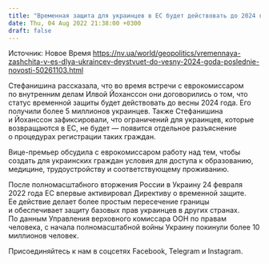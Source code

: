```yaml
---
title: "Временная защита для украинцев в ЕС будет действовать до 2024 года — Стефанишина"
date: Thu, 04 Aug 2022 21:38:00 +0300
draft: false
---
```

Источник: Новое Время https://nv.ua/world/geopolitics/vremennaya-zashchita-v-es-dlya-ukraincev-deystvuet-do-vesny-2024-goda-poslednie-novosti-50261103.html


 Стефанишина рассказала, что во время встречи с еврокомиссаром по внутренним делам Илвой Йоханссон они договорились о том, что статус временной защиты будет действовать до весны 2024 года. Его получили более 5 миллионов украинцев. Также Стефанишина и Йоханссон зафиксировали, что ограничений для украинцев, которые возвращаются в ЕС, не будет — появится отдельное разъяснение о процедурах регистрации таких граждан.

Вице-премьер обсудила с еврокомиссаром работу над тем, чтобы создать для украинских граждан условия для доступа к образованию, медицине, трудоустройству и соответствующему проживанию.

После полномасштабного вторжения России в Украину 24 февраля 2022 года ЕС впервые активировал Директиву о временной защите. Ее действие делает более простым пересечение границы и обеспечивает защиту базовых прав украинцев в других странах. По данным Управления верховного комиссара ООН по правам человека, с начала полномасштабной войны Украину покинули более 10 миллионов человек.

Присоединяйтесь к нам в соцсетях Facebook, Telegram и Instagram.
